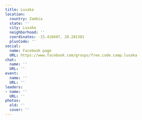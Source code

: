 ```yaml
---
title: Lusaka
location:
  country: Zambia
  state: ''
  city: Lusaka
  neighborhood: ''
  coordinates: -15.416697, 28.281381
  plusCode: ''
social:
  name: Facebook page
  URL: https://www.facebook.com/groups/free.code.camp.lusaka
chat:
  name: ''
  URL: ''
event:
  name: ''
  URL: ''
leaders:
- name: ''
  URL: ''
photos:
  old: ''
  cover: ''
---
```

